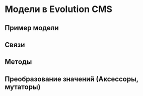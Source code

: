# Модели в Evolution CMS #

## Пример модели ##

## Связи ##
## Методы ##
## Преобразование значений (Аксессоры, мутаторы) ##

